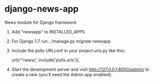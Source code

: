 django-news-app
===============

News module for Django framework


1. Add "newsapp" to INSTALLED_APPS
2. For Django 1.7 run:
./manage.py migrate newsapp

2. Include the polls URLconf in your project urls.py like this::

    url(r'^news/', include('polls.urls')),

3. Start the development server and visit http://127.0.0.1:8000/admin/
   to create a new (you'll need the Admin app enabled).

